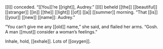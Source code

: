 [[I]] conceded. “[[You]]’re [[right]], Audrey.” [[I]] beheld [[the]] [[beautiful]] [[stranger]] [[in]] [[the]] [[light]] [[of]] [[a]] [[summer]] morning. “That [[is]] [[your]] [[new]] [[name]]: Audrey.”

“You can’t give me any [[old]] name,” she said, and flailed her arms. “Gosh. A man [[must]] consider a woman’s feelings.”

Inhale, hold, [[exhale]]. Lots of [[oxygen]].